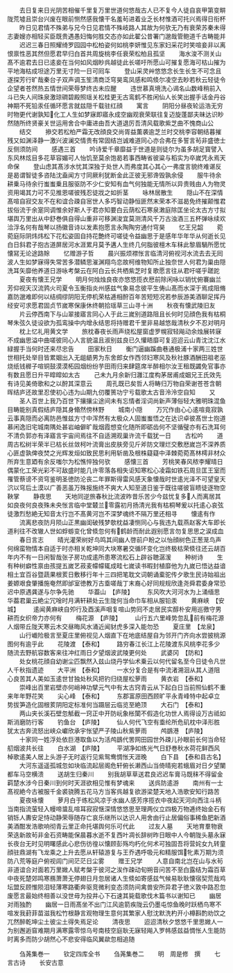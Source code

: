 <!-- { "loadSidebar": true } -->
　　去日复来日光阴苦相催千里复万里世道何悠哉古人已不复今人徒自哀甲第变畊陇荒墟且崇台兴废在眼前恻然感我懐干名羞茍进着业乏长材惟酒可托兴焉得日衔杯
　　昨日见君情不殊弟与兄今日见君情不殊岐路人其故为何欤无乃有衰荣苏秦未得志妻嫂亦相轻买臣既贵遇愚妇悔何胜交态亦如此翟公昔署门邈哉管鲍道千古畴能并
　　迟迟三春日照耀绮罗园园中松柏姿何如桃李妍惟见东家妇采花时笑喧妾非以离恨禀性恶其然但愿君早归白首共周旋桃李任衰荣松柏且孤坚
　　海水浚不测关山髙不逾君去日已逺妾在当何如风烟眇呉越徒此长嗟吁所愿山可摧复愿海可枯山摧为平地海枯成坦途万里无寸险一日可囘车
　　登山采灵艸悠悠念长生长生不可念且遂探芳行旷哉秦台子双声调玉笙清商泛穹昊鸾凤感和鸣倐尔凌空去眇若秋云轻徒令企望者苍然热五情世间荣辱梦终古未应醒
　　违世慕真境洗心谒名山数峰稍前入斗已失人间珠泉激琼磵碧殿照瑶关松桂更无古鸾鹤不胜闲仙人长笑出握手话金丹谷神期不死铅汞任循环愿言就兹隠千载驻红顔
　　寓言
　　阴阳分昼夜轮运浩无穷时物更代谢孰知化工人生如梦寐即寤永成空幽观衰荣联往复迈旋蓬鄙夫昧达识眇然随所终贤豪关世运用舍合中庸进由吾大道退厉吾清风载歌紫芝曲不愧商山公
　　结交
　　撡交若松柏严霜无改顔良交尚胥益薫袭逾芝兰时交桃李容朝结暮摧残又如渊泽静一激兴波澜交情贵有常固结岂诚难道同心亦合弗在多誓言茍非盛徳士反侧须防间
　　感遇三首
　　吟诗爱千章靡益于世道是则徒尔为虽多胡足寳譬入东风林炫目多花草容媚可人怡饥至莫余饱曷若事西畴省彼粱与稻实为卒嵗凭永焉天命保
　　登山虑其髙涉水忧其深独于处世人而弗度其心其心一弗度言貌终难谌反是曷谓智徒多咨陆沈盍闻方寸同厥利犹断金此正彼无邪谗毁孰余侵
　　服牛待余耕乗马待余行蚩蚩乗且服驱防不少仁安知有血气何独能无情所以异贵贱由人为物灵资用竭其力可不见推恩嗟彼残忍徒戕之如折茎
　　咏林居散生
　　隠山不在深情髙喧自寂交友不在和谊合疎自宻世人多巧智动静恒匪然末荣本不滋曷免终摧颠惟君拔俗流于余寔同调惟余好斯人于君亦知要白云荫松石寒泉潄庭除匡坐论太古方寸拟堪舆万里出从中舒巻俱自得山重非可移渊浚宜莫测清风千万古浊酒三五杯弹咏续欢洽浮名何有哉琴以扬徽音诗以发素抱愿言永陶陶穷通付穹昊
　　忆王兄韶
　　菀菀庭际阴炜炜松下花松姿固自持花艶终可嗟徒令益幽思于是感年华年华从何逝长见白日斜君子抱古道屏居河水涯累月莫予遘人生终几何脂彼檀木车秣此黎眉騧所愿忧懐冩无论途路賖
　　忆赠游子哲
　　晨兴振烦襟怅言临清河俯视河水流去去无囘波人生如梦寐得失常苦多潜鳞思漼渊翔鸟恋故柯维物知所止独奈世人何君为巢由隠洗耳矢靡他养道日游咏考槃云在阿白云长共栖紫芝时复歌愿言往从君吁嗟乎蹉跎
　　夏夜有懐王兄学
　　明月何烛烛良夜亦悠悠揽衣厯前除闲咏以销忧俯褰幽兰芳仰视天汉流鹑火司夏令玉衡指炎州感兹气象易念彼平生俦山髙而水深于焉成阻脩嘉防邈难即何以结绸缪阴阳无停机荣枯逓相酧百年苦短短况若参辰游美酒聊足挥丹经安可求愿君固贞节嵗寒保康休终朝拾瑶草三山寻十洲
　　秋夜有懐武陵旧友
　　片云停西南下与山翠接寤言同心人于此三嵗别道路阻且长何时见顔色我有枯桐琴朱弦久徒设欲为孤鸾操中内增永结思将持赠君千里非易越悠哉清秋夕不忍对明月
　　枕上忆礼用黄文学
　　旅枕春夜长雨声绕松屋窗虚罗幌寂轻飚动余烛展转寐不成幽思溢中曲嗟彼同心人言貌温且淑别兹良已久懽晤靡可复迢迢云山青沈沈江水緑握手当何时还来尽忠告
　　田家秋日
　　衡门逼幽蹊曲巷通极浦十家两三姓世世相托处举目皆累姻出入无龃龉男为东舍郎女作西邻妇寒风及秋社豚酒酬田祖老巫烧纸钱稺子喧铜鼓漠漠柘园烟纷纷芋田雨归来肆筵席半醉相尔汝王租既蠲免官事亦有数且愿日升平皡皡如太古
　　己未九月余新归灉江度构茅居甫成姻兄王氏效先有诗见美倚歌和之以酧其深意云
　　周孔既已矣哲人将畴归万物自荣谢苍苍含朝晖结庐还故里忍使初心违为山期九仞覆篑功宁亏载歌太古音泠泠空自知
　　又
　　圣人百世上我乃百世下攘攘尘途间未有忘情者淫词尚新声薄俗轻大雅明珠混鱼目畴能别真假结庐隠其身翛然傍林野
　　城南小隠
　　万冗作由心心逺喧竟寂孰云事真隠而必离防邑惟兹方寸中浑然有太极众人固蚩蚩悟之在达识卓彼髙世士抱道慕闲逸旧宅城南隅处甚岩岫僻旷哉烟霞想变化随所即砺齿何不坚循璧亦有石洗耳何不清负郭亦有泽寤言宇宙间焉往不自适溯观巢许流千载犹一日
　　古松吟
　　道周古松树半荣半已枯长丝敛柯叶流膏出皮肤旁见斤斧防文理烂交敷厯嵗岂不深养质心匪虚孰俾夜焚之光辉发烜如致民思利用斩凿及根株薿薿中泽棘菀菀髙林樗非材众所弃生意廼有余反嗤尔为松憔悴独何欤
　　感懐三首
　　芳桃笑春风秾李耀晴日偶蒙化工荣光彩不可敌盛时能几许零落各相失讵知寒松心凌霜如铁石周旦匡王室而罹管蔡谤不资穹鉴明圣徳防沦丧二年罪斯得雷风感天象懐哉时世逺光泽不可望皇天泬以穹后土漠以广善恶虽万殊报施终不爽大人知至道日鉴于既往嗟彼盲瞆徒逐物空鞅掌
　　静夜思
　　天地同逆旅春秋比流波昨昔乐苦少今兹忧复多人而离居其如良夜何良夜殊未央怅言临中堂樷兰零露初月扬清光我有枯桐琴爰以托逺心哀弦徒激烈愁絶无知音太行岂不髙黄河岂不深梦魂终不隔万里还相寻
　　懐逺有作
　　流离悲夜防月陨山正黒幽闺破残梦欹枕益凄恻同心与我违九载燕赵客大车即长道利往不改辙人世如蜉蝣变化曾倐忽何有鹤龄而耐此遐别愿言勿复思思之涙成血
　　春日言志
　　晴光灌荣树好鸟鸣其间幽人啓前户盼之以怡顔树色正葱茏鸟声何绵蛮物情本自适于时亦相关乾坤同大块寒暑交循环变化岂终极枯荣倐往还云胡百年内不有一日闲智哉张子房功成逺所患寒流松石上辟谷聴潺湲
　　种树诗
　　生有种树癖性禀由孩提五嵗艺菽麦幪幪辄成畦七嵗读书暇封植靡他为九嵗已悟达益谙相土宜百谷暨蔬果根荄日敷移行年十三四把笔耽文词朝诵槖驼传夕歌生民诗始祖出姜嫄艰食肇播施奄然即邰室徳教万古埀嗟哉丁末裔心好同规规欣逢尧舜君委身常恐迟中原遇龚遂与尔争先驰
　　华葢山　【庐陵】
　　东风吹大河河水为上涌缅思华葢君巢云絶尘冗唫时月满轩耕处云生陇何当命巾车相从服铅汞
　　黄麻峡　【安城】
　　逺闻黄麻峡自夘行及酉溪声咽复喧山势囘不走居民实醇朴安用巡徼守男耕而女织帝力亦何有
　　梅花源　【庐陵】
　　山行五六里峰势忽乱前有梅花源人烟带丘陇天寒云木交昼晦风水涌近闻豺虎多深入能勿恐
　　夏庄里　【龙泉】
　　山行巇险极言至夏庄里俯视见人烟直下在地底结屋自为邻开门齐向水尝披桃源图何有逾乎此
　　花陵渡　【泰和】
　　路穷春江长江上花陵渡东风桃李花多少随流去野航容数客来往冲红雨日夕望烟波武陵更何处
　　武婆冈　【防和】
　　处女桃花顔自幼谢尘匹飘然入兹山烧丹学仙术乗云以何代留名至今日徒令凡世人千秋指遗迹
　　大平洲　【泰和】
　　一水分复合是有中流渚溯洄从其人道阻心良苦其人美如玉逺世甘独处秋风把钓归绕屋松萝雨
　　黄衣岩　【泰和】
　　崇峰出百里岩壁亦何峭神功擘元气中有太古窍青云从下起白日当前照仙鹤不重来年年野花笑
　　尖心峰　【泰和】
　　东郡富原田西顾旷平永青峰特中起卓立势拔笋造化固根荄阴阳定标准何当蹑层云临览至絶顶
　　大石门　【泰和】
　　两山夹长溪石壁忽觝截一窍正中开防岏象枨闑不假造化功世人焉得设万古祗如斯消磨防行客
　　钓鱼台　【庐陵】
　　仙人何代飞空有埀纶所危矶枕中泽形胜犹太古奔流怒出峡众巘欣承宇怅望严子陵山秋紫萝雨
　　鸬鷀港　【庐陵】
　　十家同一姓浮处依巨港取鱼以为活鸬鷀代罟网田园世外疎儿孙眼前长何当命轻舠烟波共长往
　　白水湖　【庐陵】
　　平湖净如练光气日舒巻秋水荷花鲜西风棹歌逺美人居上头游子无时返行见紫鸳鸯惆怅天涯晚
　　白下县　【泰和县古名】
　　大河东遥遥孤城忽如块临流起层阁危轩俯长濑西山当倚晴宛若蛾眉对日夕望闉都车马空横溃
　　送胡生归秦川
　　别我胡草草送君良迟迟车膏马既秣不得留金羁楚水涉今日秦川到何时天涯欲相见惟有梦魂来
　　送呉防逺游
　　南州有一士髙视絶今古被服千金裘骁腾五花马方当客呉越复欲游梁楚天地入浩歌安知行路苦
　　夏夜咏懐
　　萝月白于练松风凉于水幽人感芳序揽衣中夜起天河向西注斗柄当南指流萤轻入幔啼螀乱喧耳寂寂惬深情悠悠思至理两仪立四极万物逓终始金石有销铄人夀安足恃动静荣辱随存亡哀乐继所以达识人用舍由行止居偏俗事稀鱼肥新酒美酒酣发浩歌响彻青云里正命托堪舆何乐可代此
　　过友人墓
　　天地育羣物衰荣迭新故茍非金石资畴能保晨暮水逝不复西叶凋长辞树昨日眼中人今朝陇头墓永寐长夜台无时见明曙感此心悲伤彷徨以懐顾彭殇均朽化何术可独固吾将营姹女九转童顔驻鼎湖有飞龙乘之上升去愿从轩辕游复与王乔遇呼吸元和精服饵牝素万期为须防八荒等庭户俯视闾门间茫茫日尘雾
　　赠王兄学
　　人意自南北岂在山与水茍非道谊合对面若万里媺人赋考槃于彼河之涘作疎动旬朔音问苦不至白露结为霜百草中夜死楚郊鸣寒鴈萧萧无停翅日月忽居诸人生倐如寄感兹气候易耿耿懐宿契荒哉鸡坛盟反顾惟陨泪轻薄寒路衢奔驱竞微利变态须防间禽兽安所异君子徳义敦中路忍忽废愿言最始终相善以没世毋为投井心下石速其毙载歌伐木篇书以谢知已
　　幽居对雨独酌
　　幽居一日雨髙坐不出门江风逾箭疾陇云仍墨屯惊鱼晚时跃栖鸟寒不喧发我葑菲苗滋我松竹根静言观物理生意何其繁家人慰沈默洗杓开小樽斟酌劝饮之兀然醉乾坤尘土彼尘土得失焉足论
　　清夜思
　　迢迢清秋夕悠悠千里思媺人一为别邂逅窅难期月满寒露零惊乌号南枝空庭耿无寐轻飚入罗帏感兹益惆怅人生能防时离多而防少胡然心不悲安得临风翼歘忽相追随










　　刍荛集巻一
　　钦定四库全书
　　刍荛集巻二
　　明　周是修　撰
　　七言古诗
　　长安古意
